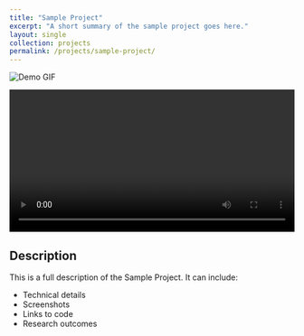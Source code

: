 ```yaml
---
title: "Sample Project"
excerpt: "A short summary of the sample project goes here."
layout: single
collection: projects
permalink: /projects/sample-project/
---
```


![Demo GIF](https://via.placeholder.com/600x300.gif)

<video controls style="width:100%; max-width:600px;">
  <source src="https://www.w3schools.com/html/mov_bbb.mp4" type="video/mp4">
  Your browser does not support the video tag.
</video>

## Description

This is a full description of the Sample Project. It can include:
- Technical details
- Screenshots
- Links to code
- Research outcomes
